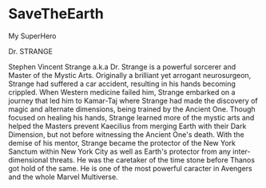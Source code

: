 # SaveTheEarth
My SuperHero

Dr. STRANGE

Stephen Vincent Strange a.k.a Dr. Strange is a powerful sorcerer and Master of the Mystic Arts. Originally a brilliant yet arrogant neurosurgeon, Strange had suffered a car accident, resulting in his hands becoming crippled. When Western medicine failed him, Strange embarked on a journey that led him to Kamar-Taj where Strange had made the discovery of magic and alternate dimensions, being trained by the Ancient One. Though focused on healing his hands, Strange learned more of the mystic arts and helped the Masters prevent Kaecilius from merging Earth with their Dark Dimension, but not before witnessing the Ancient One's death. With the demise of his mentor, Strange became the protector of the New York Sanctum within New York City as well as Earth's protector from any inter-dimensional threats.
He was the caretaker of the time stone before Thanos got hold of the same.
He is one of the most powerful caracter in Avengers and the whole Marvel Multiverse.
